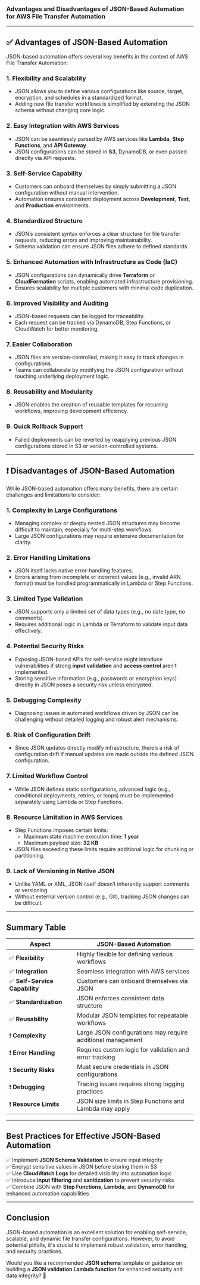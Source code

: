 ### **Advantages and Disadvantages of JSON-Based Automation for AWS File Transfer Automation**

---

## **✅ Advantages of JSON-Based Automation**
JSON-based automation offers several key benefits in the context of AWS File Transfer Automation:

### **1. Flexibility and Scalability**
- JSON allows you to define various configurations like source, target, encryption, and schedules in a standardized format.
- Adding new file transfer workflows is simplified by extending the JSON schema without changing core logic.

### **2. Easy Integration with AWS Services**
- JSON can be seamlessly parsed by AWS services like **Lambda**, **Step Functions**, and **API Gateway**.
- JSON configurations can be stored in **S3**, DynamoDB, or even passed directly via API requests.

### **3. Self-Service Capability**
- Customers can onboard themselves by simply submitting a JSON configuration without manual intervention.
- Automation ensures consistent deployment across **Development**, **Test**, and **Production** environments.

### **4. Standardized Structure**
- JSON’s consistent syntax enforces a clear structure for file transfer requests, reducing errors and improving maintainability.
- Schema validation can ensure JSON files adhere to defined standards.

### **5. Enhanced Automation with Infrastructure as Code (IaC)**
- JSON configurations can dynamically drive **Terraform** or **CloudFormation** scripts, enabling automated infrastructure provisioning.
- Ensures scalability for multiple customers with minimal code duplication.

### **6. Improved Visibility and Auditing**
- JSON-based requests can be logged for traceability.
- Each request can be tracked via DynamoDB, Step Functions, or CloudWatch for better monitoring.

### **7. Easier Collaboration**
- JSON files are version-controlled, making it easy to track changes in configurations.
- Teams can collaborate by modifying the JSON configuration without touching underlying deployment logic.

### **8. Reusability and Modularity**
- JSON enables the creation of reusable templates for recurring workflows, improving development efficiency.

### **9. Quick Rollback Support**
- Failed deployments can be reverted by reapplying previous JSON configurations stored in S3 or version-controlled systems.

---

## **❗ Disadvantages of JSON-Based Automation**
While JSON-based automation offers many benefits, there are certain challenges and limitations to consider:

### **1. Complexity in Large Configurations**
- Managing complex or deeply nested JSON structures may become difficult to maintain, especially for multi-step workflows.
- Large JSON configurations may require extensive documentation for clarity.

### **2. Error Handling Limitations**
- JSON itself lacks native error-handling features.
- Errors arising from incomplete or incorrect values (e.g., invalid ARN format) must be handled programmatically in Lambda or Step Functions.

### **3. Limited Type Validation**
- JSON supports only a limited set of data types (e.g., no date type, no comments).
- Requires additional logic in Lambda or Terraform to validate input data effectively.

### **4. Potential Security Risks**
- Exposing JSON-based APIs for self-service might introduce vulnerabilities if strong **input validation** and **access control** aren’t implemented.
- Storing sensitive information (e.g., passwords or encryption keys) directly in JSON poses a security risk unless encrypted.

### **5. Debugging Complexity**
- Diagnosing issues in automated workflows driven by JSON can be challenging without detailed logging and robust alert mechanisms.

### **6. Risk of Configuration Drift**
- Since JSON updates directly modify infrastructure, there’s a risk of configuration drift if manual updates are made outside the defined JSON configuration.

### **7. Limited Workflow Control**
- While JSON defines static configurations, advanced logic (e.g., conditional deployments, retries, or loops) must be implemented separately using Lambda or Step Functions.

### **8. Resource Limitation in AWS Services**
- Step Functions imposes certain limits:
  - Maximum state machine execution time: **1 year**  
  - Maximum payload size: **32 KB**  
- JSON files exceeding these limits require additional logic for chunking or partitioning.

### **9. Lack of Versioning in Native JSON**
- Unlike YAML or XML, JSON itself doesn’t inherently support comments or versioning.  
- Without external version control (e.g., Git), tracking JSON changes can be difficult.

---

## **Summary Table**
| Aspect               | JSON-Based Automation |
|----------------------|------------------------|
| ✅ **Flexibility**           | Highly flexible for defining various workflows |
| ✅ **Integration**            | Seamless integration with AWS services |
| ✅ **Self-Service Capability** | Customers can onboard themselves via JSON |
| ✅ **Standardization**         | JSON enforces consistent data structure |
| ✅ **Reusability**             | Modular JSON templates for repeatable workflows |
| ❗ **Complexity**               | Large JSON configurations may require additional management |
| ❗ **Error Handling**           | Requires custom logic for validation and error tracking |
| ❗ **Security Risks**           | Must secure credentials in JSON configurations |
| ❗ **Debugging**                | Tracing issues requires strong logging practices |
| ❗ **Resource Limits**          | JSON size limits in Step Functions and Lambda may apply |

---

## **Best Practices for Effective JSON-Based Automation**
✅ Implement **JSON Schema Validation** to ensure input integrity  
✅ Encrypt sensitive values in JSON before storing them in S3  
✅ Use **CloudWatch Logs** for detailed visibility into automation logic  
✅ Introduce **input filtering** and **sanitization** to prevent security risks  
✅ Combine JSON with **Step Functions**, **Lambda**, and **DynamoDB** for enhanced automation capabilities  

---

## **Conclusion**
JSON-based automation is an excellent solution for enabling self-service, scalable, and dynamic file transfer configurations. However, to avoid potential pitfalls, it's crucial to implement robust validation, error handling, and security practices.

Would you like a recommended **JSON schema** template or guidance on building a **JSON validation Lambda function** for enhanced security and data integrity? 🚀
